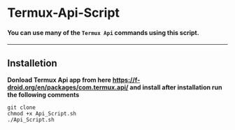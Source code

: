 # Termux-Api-Script
#### You can use many of the `Termux Api` commands using this script.
------
## Installetion
**Donload Termux Api app from here https://f-droid.org/en/packages/com.termux.api/ and install after installation run the following comments**
```
git clone
chmod +x Api_Script.sh
./Api_Script.sh
```

